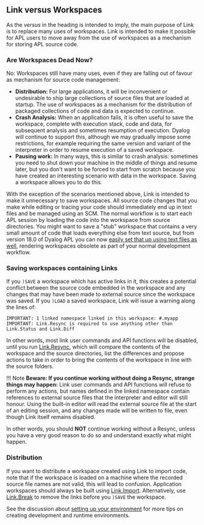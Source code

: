 ## Link versus Workspaces

As the *versus* in the heading is intended to imply, the main purpose of Link is to replace many uses of workspaces. Link is intended to make it possible for APL users to move away from the use of workspaces as a mechanism for storing APL source code.

### Are Workspaces Dead Now?

No: Workspaces still have many uses, even if they are falling out of favour as mechanism for source code management:

* **Distribution:** For large applications, it will be inconvenient or undesirable to ship large collections of source files that are loaded at startup. The use of workspaces as a mechanism for the distribution of packaged collections of code and data is expected to continue.
* **Crash Analysis:** When an application fails, it is often useful to save the workspace, complete with execution stack, code and data, for subsequent analysis and sometimes resumption of execution. Dyalog will continue to support this, although we may gradually impose some restrictions, for example requiring the same version and variant of the interpreter in order to resume execution of a saved workspace.
* **Pausing work:** In many ways, this is similar to crash analysis: sometimes you need to shut down your machine in the middle of things and resume later, but you don't want to be forced to start from scratch because you have created an interesting scenario with data in the workspace. Saving a workspace allows you to do this.

With the exception of the scenarios mentioned above, Link is intended to make it unnecessary to save workspaces. All source code changes that you make while editing or tracing your code should immediately end up in text files and be managed using an SCM. The normal workflow is to start each APL session by loading the code into the workspace from source directories. You might want to save a "stub" workspace that contains a very small amount of code that loads everything else from text source, but from version 18.0 of Dyalog APL you can now [easily set that up using text files as well](../Usage/Setup.md), rendering workspaces obsolete as part of your normal development workflow.

### Saving workspaces containing Links

If you `)SAVE` a workspace which has active links in it, this creates a potential conflict between the source code embedded in the workspace and any changes that may have been made to external source since the workspace was saved. If you `)LOAD` a saved workspace, Link will issue a warning along the lines of:

```
IMPORTANT: 1 linked namespace linked in this workspace: #.myapp
IMPORTANT: Link.Resync is required to use anything other than Link.Status and Link.Diff
```

In other words, most link user commands and API functions will be disabled, until you run [Link.Resync](../API/Link.Resync.md), which will compare the contents of the workspace and the source directories, list the differences and propose actions to take in order to bring the contents of the workspace in line with the source folders.

!!! Note
	**Beware: If you continue working without doing a Resync, strange things may happen:** Link user commands and API functions will refuse to perform any actions, but names defined in the linked namespace contain references to external source files that the interpreter and editor will still honour. Using the built-in editor will read the external source file at the start of an editing session, and any changes made will be written to file, even though Link itself remains disabled.

In other words, you should **NOT** continue working without a Resync, unless you have a very good reason to do so and understand exactly what might happen.

### Distribution

If you want to distribute a workspace created using Link to import code, note that if the workspace is loaded on a machine where the recorded source file names are not valid, this will lead to confusion. Application workspaces should always be built using [Link.Import](../API/Link.Import.md). Alternatively, use [Link.Break](../API/Link.Break.md) to remove the links before you `)SAVE` the workspace.

See the discussion about [setting up your environment](../Usage/Setup.md) for more tips on creating development and runtime environments.
